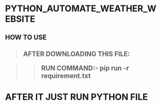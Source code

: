 # PYTHON_AUTOMATE_WEATHER_WEBSITE


<h2>HOW TO USE<h2>
  
>AFTER DOWNLOADING THIS FILE:
  
>>RUN COMMAND:- pip run -r requirement.txt
<h1>AFTER IT JUST RUN PYTHON FILE</h1>
